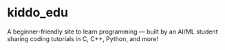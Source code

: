 # kiddo_edu
A beginner-friendly site to learn programming — built by an AI/ML student sharing coding tutorials in C, C++, Python, and more!
